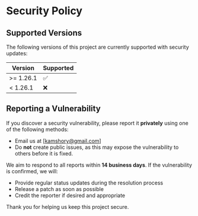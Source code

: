 # Security Policy

## Supported Versions

The following versions of this project are currently supported with security updates:

| Version    | Supported          |
| ---------- | ------------------ |
| >= 1.26.1  | :white_check_mark: |
| < 1.26.1   | :x:                |

## Reporting a Vulnerability

If you discover a security vulnerability, please report it **privately** using one of the following methods:

- Email us at [kamshory@gmail.com] 
- Do **not** create public issues, as this may expose the vulnerability to others before it is fixed.

We aim to respond to all reports within **14 business days**. If the vulnerability is confirmed, we will:

- Provide regular status updates during the resolution process
- Release a patch as soon as possible
- Credit the reporter if desired and appropriate

Thank you for helping us keep this project secure.

